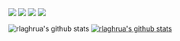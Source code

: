 <img src="https://img.shields.io/badge/JAVA-3178C6?style=flat&logo=JAVA&logoColor=white"/>
<img src="https://img.shields.io/badge/JavaScript-F7DF1E?style=flat&logo=JavaScript&logoColor=white"/>
<img src="https://img.shields.io/badge/HTML5-E34F26?style=flat&logo=HTML5&logoColor=white"/>
<img src="https://img.shields.io/badge/CSS3-1572B6?style=flat&logo=CSS3&logoColor=white"/>
<img src="https://img.shields.io/badge/jQuery-0769AD?style=flat&logo=jQuery&logoColor=white"/>
<img src="https://img.shields.io/badge/Spring-6DB33F?style=flat&logo=Spring&logoColor=white"/>
<img src="https://img.shields.io/badge/MySQL-4479A1?style=flat&logo=MySQL&logoColor=white"/>
<img src="https://img.shields.io/badge/Oracle-F80000?style=flat&logo=Oracle&logoColor=white"/>
<img src="https://img.shields.io/badge/AdobeIllustrator-FF9A00?style=flat&logo=AdobeIllustrator&logoColor=white"/>
<img src="https://img.shields.io/badge/AdobePhotoshop-31A8FF?style=flat&logo=AdobePhotoshop&logoColor=white"/>
<img src="https://img.shields.io/badge/Bootstrap-7952B3?style=flat&logo=Bootstrap&logoColor=white"/>

![rlaghrua's github stats](https://github-readme-stats.vercel.app/api?username=rlaghrua&show_icons=true)
[![rlaghrua's github stats](https://github-readme-stats.vercel.app/api/top-langs/?username=rlaghrua&show_icons=true&hide_border=true&title_color=004386&icon_color=004386&layout=compact)](https://github.com/rlaghrua)

